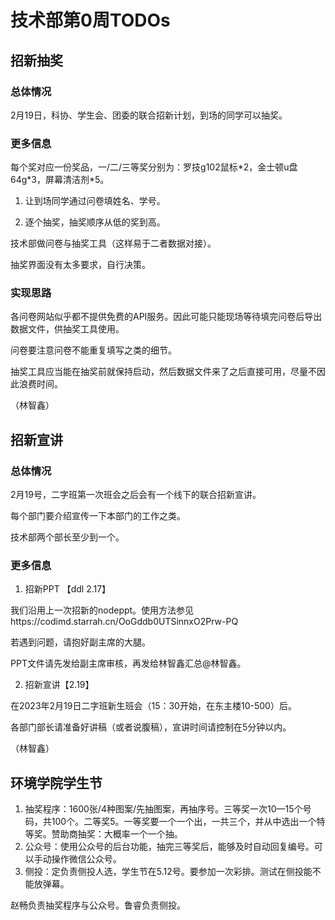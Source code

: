 # 技术部第0周TODOs

## 招新抽奖

### 总体情况

2月19日，科协、学生会、团委的联合招新计划，到场的同学可以抽奖。

### 更多信息

每个奖对应一份奖品，一/二/三等奖分别为：罗技g102鼠标\*2，金士顿u盘64g\*3，屏幕清洁剂\*5。

1. 让到场同学通过问卷填姓名、学号。

2. 逐个抽奖，抽奖顺序从低的奖到高。

技术部做问卷与抽奖工具（这样易于二者数据对接）。

抽奖界面没有太多要求，自行决策。

### 实现思路

各问卷网站似乎都不提供免费的API服务。因此可能只能现场等待填完问卷后导出数据文件，供抽奖工具使用。

问卷要注意问卷不能重复填写之类的细节。

抽奖工具应当能在抽奖前就保持启动，然后数据文件来了之后直接可用，尽量不因此浪费时间。

（林智鑫）

## 招新宣讲

### 总体情况

2月19号，二字班第一次班会之后会有一个线下的联合招新宣讲。

每个部门要介绍宣传一下本部门的工作之类。

技术部两个部长至少到一个。

### 更多信息

1. 招新PPT 【ddl 2.17】

  我们沿用上一次招新的nodeppt。使用方法参见https://codimd.starrah.cn/OoGddb0UTSinnxO2Prw-PQ

  若遇到问题，请抱好副主席的大腿。

  PPT文件请先发给副主席审核，再发给林智鑫汇总@林智鑫。

2. 招新宣讲【2.19】

  在2023年2月19日二字班新生班会（15：30开始，在东主楼10-500）后。

  各部门部长请准备好讲稿（或者说腹稿），宣讲时间请控制在5分钟以内。

  （林智鑫）

## 环境学院学生节

1. 抽奖程序：1600张/4种图案/先抽图案，再抽序号。三等奖一次10—15个号码，共100个。二等奖5。一等奖要一个一个出，一共三个，并从中选出一个特等奖。赞助商抽奖：大概率一个一个抽。
2. 公众号：使用公众号的后台功能，抽完三等奖后，能够及时自动回复编号。可以手动操作微信公众号。
3. 侧投：定负责侧投人选，学生节在5.12号。要参加一次彩排。测试在侧投能不能放弹幕。

赵畅负责抽奖程序与公众号。鲁睿负责侧投。
